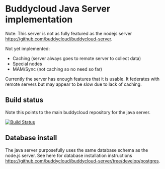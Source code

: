 # Buddycloud Java Server implementation

Note: This server is not as fully featured as the nodejs server https://github.com/buddycloud/buddycloud-server.

Not yet implemented:

- Caching (server always goes to remote server to collect data)
- Special nodes
- MAM/Sync (not caching so no need so far)

Currently the server has enough features that it is usable. It federates with remote servers but may appear to be slow due to lack of caching.

## Build status

Note this points to the main buddycloud repository for the java server.

[![Build Status](https://travis-ci.org/buddycloud/buddycloud-server-java.png?branch=master)](https://travis-ci.org/buddycloud/buddycloud-server-java)

## Database install

The java server purposefully uses the same database schema as the node.js server. See here for database installation instructions https://github.com/buddycloud/buddycloud-server/tree/develop/postgres.
